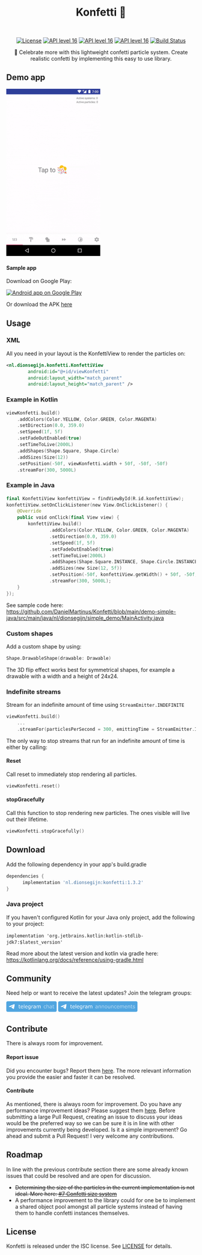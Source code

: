 <h1 align="center">Konfetti 🎊</h1></br>

<p align="center">
    <a href="https://opensource.org/licenses/ISC"><img alt="License" src="https://img.shields.io/badge/License-ISC-yellow.svg"/></a>
    <a href="https://android-arsenal.com/api?level=16s"><img alt="API level 16" src="https://img.shields.io/badge/API-16%2B-brightgreen.svg?style=flat"/></a>
    <a href="https://github.com/KotlinBy/awesome-kotlin"><img alt="API level 16" src="https://kotlin.link/awesome-kotlin.svg"/></a>
    <a href="http://twitter.com/dionsegijn"><img alt="API level 16" src="https://img.shields.io/badge/Twitter-@dionsegijn-blue.svg?style=flat"/></a>
    <a href="https://github.com/DanielMartinus/Konfetti/actions"><img alt="Build Status" src="https://github.com/DanielMartinus/Konfetti/workflows/CI/badge.svg"/></a>
</p>

<p align="center">
    🥳 Celebrate more with this lightweight confetti particle system. Create realistic confetti by implementing this easy to use library.
<p>


## Demo app

[<img src="media/konfetti_demo.gif" width="250" />]()

#### Sample app

Download on Google Play:

<a href="https://play.google.com/store/apps/details?id=nl.dionsegijn.confettiattempt">
  <img alt="Android app on Google Play" src="https://developer.android.com/images/brand/en_app_rgb_wo_45.png" />
</a>

Or download the APK [here](https://github.com/DanielMartinus/Konfetti/releases/download/1.0/sample_app.apk)

## Usage


### XML

All you need in your layout is the KonfettiView to render the particles on:

```XML
<nl.dionsegijn.konfetti.KonfettiView
        android:id="@+id/viewKonfetti"
        android:layout_width="match_parent"
        android:layout_height="match_parent" />
```

### Example in Kotlin

```Kotlin
viewKonfetti.build()
    .addColors(Color.YELLOW, Color.GREEN, Color.MAGENTA)
    .setDirection(0.0, 359.0)
    .setSpeed(1f, 5f)
    .setFadeOutEnabled(true)
    .setTimeToLive(2000L)
    .addShapes(Shape.Square, Shape.Circle)
    .addSizes(Size(12))
    .setPosition(-50f, viewKonfetti.width + 50f, -50f, -50f)
    .streamFor(300, 5000L)
```

### Example in Java

```Kotlin
final KonfettiView konfettiView = findViewById(R.id.konfettiView);
konfettiView.setOnClickListener(new View.OnClickListener() {
    @Override
    public void onClick(final View view) {
        konfettiView.build()
                .addColors(Color.YELLOW, Color.GREEN, Color.MAGENTA)
                .setDirection(0.0, 359.0)
                .setSpeed(1f, 5f)
                .setFadeOutEnabled(true)
                .setTimeToLive(2000L)
                .addShapes(Shape.Square.INSTANCE, Shape.Circle.INSTANCE)
                .addSizes(new Size(12, 5f))
                .setPosition(-50f, konfettiView.getWidth() + 50f, -50f, -50f)
                .streamFor(300, 5000L);
    }
});
```
See sample code here: https://github.com/DanielMartinus/Konfetti/blob/main/demo-simple-java/src/main/java/nl/dionsegijn/simple_demo/MainActivity.java

### Custom shapes

Add a custom shape by using:

```Kotlin
Shape.DrawableShape(drawable: Drawable)
```

The 3D flip effect works best for symmetrical shapes, for example a drawable with a width and a height of 24x24.

### Indefinite streams

Stream for an indefinite amount of time using `StreamEmitter.INDEFINITE`

```Kotlin
viewKonfetti.build()
    ...
    .streamFor(particlesPerSecond = 300, emittingTime = StreamEmitter.INDEFINITE)
```

The only way to stop streams that run for an indefinite amount of time is either by calling:

#### Reset

Call reset to immediately stop rendering all particles.

```Kotlin
viewKonfetti.reset()
```

#### stopGracefully

Call this function to stop rendering new particles. The ones visible will live out their lifetime.

```Kotlin
viewKonfetti.stopGracefully()
```

## Download

Add the following dependency in your app's build.gradle

```groovy
dependencies {
      implementation 'nl.dionsegijn:konfetti:1.3.2'
}
```

### Java project

If you haven't configured Kotlin for your Java only project, add the following to your project:

`implementation 'org.jetbrains.kotlin:kotlin-stdlib-jdk7:$latest_version'`

Read more about the latest version and kotlin via gradle here: https://kotlinlang.org/docs/reference/using-gradle.html

## Community

Need help or want to receive the latest updates? Join the telegram groups:

[<img src="media/social_tg_chat.png" height=28 />](https://t.me/konfetti_chat) [<img src="media/social_tg_announcements.png" height=28 />](https://t.me/konfetti_announcements)

## Contribute

There is always room for improvement.

#### Report issue

Did you encounter bugs? Report them [here](https://github.com/DanielMartinus/Konfetti/issues). The more relevant information you provide the easier and faster it can be resolved.

#### Contribute

As mentioned, there is always room for improvement. Do you have any performance improvement ideas? Please suggest them [here](https://github.com/DanielMartinus/Konfetti/issues). Before submitting a large Pull Request, creating an issue to discuss your ideas would be the preferred way so we can be sure it is in line with other improvements currently being developed. Is it a simple improvement? Go ahead and submit a Pull Request! I very welcome any contributions.

## Roadmap

In line with the previous contribute section there are some already known issues that could be resolved and are open for discussion.

- ~~Determining the size of the particles in the current implementation is not ideal. More here: [#7 Confetti size system](https://github.com/DanielMartinus/Konfetti/issues/7)~~
- A performance improvement to the library could for one be to implement a shared object pool amongst all particle systems instead of having them to handle confetti instances themselves.

## License

Konfetti is released under the ISC license. See [LICENSE](https://github.com/DanielMartinus/Konfetti/blob/main/LICENSE) for details.

